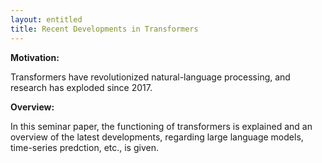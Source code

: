 ```yaml
---
layout: entitled
title: Recent Developments in Transformers
---
```


**Motivation:**

Transformers have revolutionized natural-language processing, and research has exploded since 2017.

**Overview:**

In this seminar paper, the functioning of transformers is explained and an overview of the latest developments, regarding large language models, time-series predction, etc., is given.
